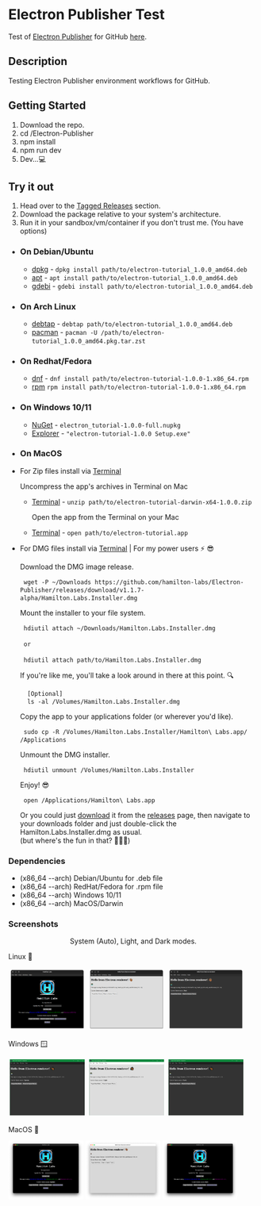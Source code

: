 # Electron Publisher Test

Test of [Electron Publisher](https://www.electronjs.org/docs/latest/tutorial/tutorial-publishing-updating) for GitHub [here](https://github.com/hamilton-labs/Electron-Publisher).

## Description

Testing Electron Publisher environment workflows for GitHub.

## Getting Started

1. Download the repo.
2. cd /Electron-Publisher
3. npm install
4. npm run dev
5. Dev...💻

## Try it out

1. Head over to the [Tagged Releases](https://github.com/hamilton-labs/Electron-Publisher/tags) section.
2. Download the package relative to your system's architecture.
3. Run it in your sandbox/vm/container if you don't trust me. (You have options)

- ### On Debian/Ubuntu

  - [dpkg](https://www.dpkg.org/) - ``` dpkg install path/to/electron-tutorial_1.0.0_amd64.deb ```
  - [apt](https://ubuntu.com/server/docs/package-management) - ``` apt install path/to/electron-tutorial_1.0.0_amd64.deb ```
  - [gdebi](https://manpages.ubuntu.com/manpages/bionic/man1/gdebi.1.html) - ``` gdebi install path/to/electron-tutorial_1.0.0_amd64.deb ```
  
- ### On Arch Linux

  - [debtap](https://github.com/helixarch/debtap?tab=readme-ov-file#) - ``` debtap path/to/electron-tutorial_1.0.0_amd64.deb ```
  - [pacman](https://wiki.archlinux.org/title/Pacman) - ``` pacman -U /path/to/electron-tutorial_1.0.0_amd64.pkg.tar.zst ```

- ### On Redhat/Fedora

  - [dnf](https://docs.fedoraproject.org/en-US/quick-docs/dnf/) - ``` dnf install path/to/electron-tutorial-1.0.0-1.x86_64.rpm ```
  - [rpm](https://rpm-software-management.github.io/rpm/man/rpm.8.html) ``` rpm install path/to/electron-tutorial-1.0.0-1.x86_64.rpm ```

- ### On Windows 10/11

  - [NuGet](https://fileinfo.com/extension/nupkg) - ``` electron_tutorial-1.0.0-full.nupkg ```
  - [Explorer](https://support.microsoft.com/en-us/windows/find-and-open-file-explorer-ef370130-1cca-9dc5-e0df-2f7416fe1cb1#WindowsVersion=Windows_10) - ``` "electron-tutorial-1.0.0 Setup.exe" ```

- ### On MacOS

- For Zip files install via [Terminal](https://support.apple.com/guide/terminal/execute-commands-and-run-tools-apdb66b5242-0d18-49fc-9c47-a2498b7c91d5/mac)  
  
    Uncompress the app's archives in Terminal on Mac
  - [Terminal](https://support.apple.com/guide/terminal/compress-and-uncompress-file-archives-apdc52250ee-4659-4751-9a3a-8b7988150530/mac) - ``` unzip path/to/electron-tutorial-darwin-x64-1.0.0.zip ```  

    Open the app from the Terminal on your Mac
  - [Terminal](https://support.apple.com/guide/terminal/execute-commands-and-run-tools-apdb66b5242-0d18-49fc-9c47-a2498b7c91d5/mac) - ``` open path/to/electron-tutorial.app ```

- For DMG files install via [Terminal](https://support.apple.com/guide/terminal/execute-commands-and-run-tools-apdb66b5242-0d18-49fc-9c47-a2498b7c91d5/mac)  | For my power users ⚡ 😎  

  Download the DMG image release.

       wget -P ~/Downloads https://github.com/hamilton-labs/Electron-Publisher/releases/download/v1.1.7-alpha/Hamilton.Labs.Installer.dmg

  Mount the installer to your file system.  

       hdiutil attach ~/Downloads/Hamilton.Labs.Installer.dmg  

       or  

       hdiutil attach path/to/Hamilton.Labs.Installer.dmg
    If you're like me, you'll take a look around in there at this point. 🔍  

        [Optional]  
        ls -al /Volumes/Hamilton.Labs.Installer.dmg  

    Copy the app to your applications folder (or wherever you'd like).  

       sudo cp -R /Volumes/Hamilton.Labs.Installer/Hamilton\ Labs.app/ /Applications  

    Unmount the DMG installer.  

       hdiutil unmount /Volumes/Hamilton.Labs.Installer  

  Enjoy! 😎  

       open /Applications/Hamilton\ Labs.app  

  Or you could just [download](https://github.com/hamilton-labs/Electron-Publisher/releases/download/v1.1.7-alpha/Hamilton.Labs.Installer.dmg) it from the [releases](https://github.com/hamilton-labs/Electron-Publisher/releases/tag/v1.1.7-alpha) page, then navigate to your downloads folder and just double-click the Hamilton.Labs.Installer.dmg as usual.  
  (but where's the fun in that? 🤷🏾‍♂️)  

### Dependencies

- (x86_64 --arch) Debian/Ubuntu for .deb file
- (x86_64 --arch) RedHat/Fedora for .rpm file
- (x86_64 --arch) Windows 10/11
- (x86_64 --arch) MacOS/Darwin

### Screenshots

<p style="text-align: center; margin-left: auto; margin-right: auto;">System (Auto), Light, and Dark modes.</p>

Linux 🐧

<img src ="assets\images\linux_screenshots\screenshot_system.png" alt="System Theme" width="30%" style="padding: 0.5%;"/> <img src ="assets\images\linux_screenshots\screenshot_light.png" alt="Light Theme" width="30%" style="padding: 0.5%;"/> <img src ="assets\images\linux_screenshots\screenshot_dark.png" alt="Dark Theme" width="30%" style="padding: 0.5%;"/>

Windows 🪟

<img src ="assets\images\windows_screenshots\w_system_screenshot.png" alt="System Theme" width="30%" style="padding: 0.5%;" /> <img src ="assets\images\windows_screenshots\w_light_screenshot.png" alt="Light Theme" width="30%" style="padding: 0.5%;"/> <img src ="assets\images\windows_screenshots\w_dark_screenshot.png" alt="Dark Theme" width="30%" style="padding: 0.5%;"/>

MacOS 🍏

<img src ="assets\images\mac_screenshots\m_system_screenshot.png" alt="System Theme" width="30%" style="padding: 0.02%;" /> <img src ="assets\images\mac_screenshots\m_light_screenshot.png" alt="Light Theme" width="30%" style="padding: 0.02%;"/> <img src ="assets\images\mac_screenshots\m_dark_screenshot.png" alt="Dark Theme" width="30%" style="padding: 0.02%;"/>

